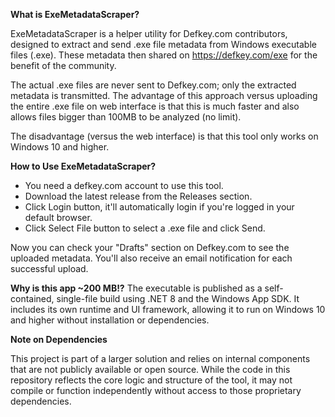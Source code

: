 **What is ExeMetadataScraper?**

ExeMetadataScraper is a helper utility for Defkey.com contributors, designed to extract and 
send .exe file metadata from Windows executable files (.exe). These metadata then shared 
on https://defkey.com/exe for the benefit of the community.

The actual .exe files are never sent to Defkey.com; only the extracted metadata is transmitted.
The advantage of this approach versus uploading the entire .exe file on web interface is that this is much faster and
also allows files bigger than 100MB to be analyzed (no limit).

The disadvantage (versus the web interface) is that this tool only works on Windows 10 and higher.

**How to Use ExeMetadataScraper?**

- You need a defkey.com account to use this tool.
- Download the latest release from the Releases section.
- Click Login button, it'll automatically login if you're logged in your default browser.
- Click Select File button to select a .exe file and click Send.

Now you can check your "Drafts" section on Defkey.com to see the uploaded metadata.
You'll also receive an email notification for each successful upload.

**Why is this app ~200 MB!?**
The executable is published as a self-contained, single-file build using .NET 8 and the Windows App SDK.
It includes its own runtime and UI framework, allowing it to run on Windows 10 and higher without
installation or dependencies.

**Note on Dependencies**  

This project is part of a larger solution and relies on internal components 
that are not publicly available or open source. While the code in this 
repository reflects the core logic and structure of the tool, 
it may not compile or function independently without access to those proprietary dependencies. 

